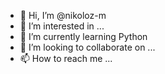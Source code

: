 - 👋 Hi, I’m @nikoloz-m
- 👀 I’m interested in ...
- 🌱 I’m currently learning Python
- 💞️ I’m looking to collaborate on ...
- 📫 How to reach me ...


